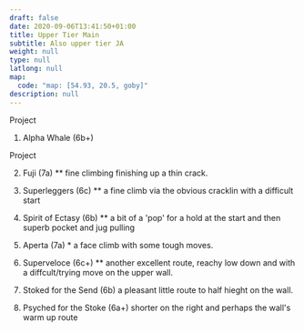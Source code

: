 ```yaml
---
draft: false
date: 2020-09-06T13:41:50+01:00
title: Upper Tier Main
subtitle: Also upper tier JA
weight: null
type: null
latlong: null
map:
  code: "map: [54.93, 20.5, goby]"
description: null
---
```


Project

1. Alpha Whale (6b+)

Project

2. Fuji (7a) ** fine climbing finishing up a thin crack.

3. Superleggers (6c) ** a fine climb via the obvious cracklin with a difficult start

4. Spirit of Ectasy (6b) ** a bit of a 'pop' for a hold at the start and then superb pocket and jug pulling

5. Aperta (7a) * a face climb with some tough moves.

6. Superveloce (6c+) ** another excellent route, reachy low down and with a diffcult/trying move on the upper wall.

7. Stoked for the Send (6b) a pleasant little route to half hieght on the wall.

8. Psyched for the Stoke (6a+) shorter on the right and perhaps the wall's warm up route